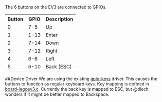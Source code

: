 The 6 buttons on the EV3 are connected to GPIOs.

<table>
    <tr><th>Button<th>GPIO<th>Description
    <tr><td>0<td>7-5<td>Up
    <tr><td>1<td>1-13<td>Enter
    <tr><td>2<td>7-14<td>Down
    <tr><td>3<td>7-12<td>Right
    <tr><td>4<td>6-6<td>Left
    <tr><td>5<td>6-10<td>Back (ESC)
</table>

##Device Driver
We are using the existing [gpio-keys](../../ev3dev-kernel/blob/master/drivers/input/keyboard/gpio_keys.c) driver. This causes the buttons to function as regular keyboard keys. Key mapping is defined in [board-legoev3.c](../../ev3dev-kernel/blob/master/arch/arm/mach-davinci/board-legoev3.c). Currently the back key is mapped to ESC, but @dlech wonders if it might be better mapped to Backspace.